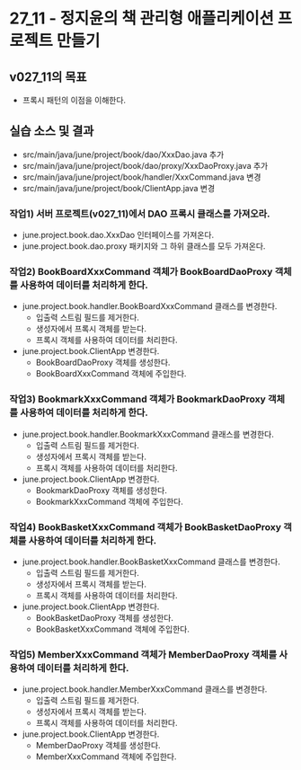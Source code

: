 # 27_11 - 정지윤의 책 관리형 애플리케이션 프로젝트 만들기

## v027_11의 목표

- 프록시 패턴의 이점을 이해한다.

## 실습 소스 및 결과

- src/main/java/june/project/book/dao/XxxDao.java 추가
- src/main/java/june/project/book/dao/proxy/XxxDaoProxy.java 추가
- src/main/java/june/project/book/handler/XxxCommand.java 변경
- src/main/java/june/project/book/ClientApp.java 변경

### 작업1) 서버 프로젝트(v027_11)에서 DAO 프록시 클래스를 가져오라.

- june.project.book.dao.XxxDao 인터페이스를 가져온다.
- june.project.book.dao.proxy 패키지와 그 하위 클래스를 모두 가져온다.

### 작업2) BookBoardXxxCommand 객체가 BookBoardDaoProxy 객체를 사용하여 데이터를 처리하게 한다.

- june.project.book.handler.BookBoardXxxCommand 클래스를 변경한다.
  - 입출력 스트림 필드를 제거한다.
  - 생성자에서 프록시 객체를 받는다.
  - 프록시 객체를 사용하여 데이터를 처리한다.
- june.project.book.ClientApp 변경한다.
  - BookBoardDaoProxy 객체를 생성한다.
  - BookBoardXxxCommand 객체에 주입한다.
  
### 작업3) BookmarkXxxCommand 객체가 BookmarkDaoProxy 객체를 사용하여 데이터를 처리하게 한다.

- june.project.book.handler.BookmarkXxxCommand 클래스를 변경한다.
  - 입출력 스트림 필드를 제거한다.
  - 생성자에서 프록시 객체를 받는다.
  - 프록시 객체를 사용하여 데이터를 처리한다.
- june.project.book.ClientApp 변경한다.
  - BookmarkDaoProxy 객체를 생성한다.
  - BookmarkXxxCommand 객체에 주입한다.
  
### 작업4) BookBasketXxxCommand 객체가 BookBasketDaoProxy 객체를 사용하여 데이터를 처리하게 한다.

- june.project.book.handler.BookBasketXxxCommand 클래스를 변경한다.
  - 입출력 스트림 필드를 제거한다.
  - 생성자에서 프록시 객체를 받는다.
  - 프록시 객체를 사용하여 데이터를 처리한다.
- june.project.book.ClientApp 변경한다.
  - BookBasketDaoProxy 객체를 생성한다.
  - BookBasketXxxCommand 객체에 주입한다.
  
### 작업5) MemberXxxCommand 객체가 MemberDaoProxy 객체를 사용하여 데이터를 처리하게 한다.

- june.project.book.handler.MemberXxxCommand 클래스를 변경한다.
  - 입출력 스트림 필드를 제거한다.
  - 생성자에서 프록시 객체를 받는다.
  - 프록시 객체를 사용하여 데이터를 처리한다.
- june.project.book.ClientApp 변경한다.
  - MemberDaoProxy 객체를 생성한다.
  - MemberXxxCommand 객체에 주입한다.
  

